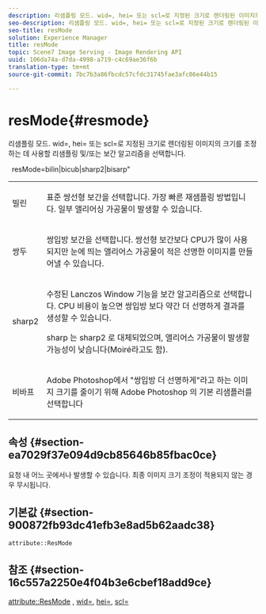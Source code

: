 ```yaml
---
description: 리샘플링 모드. wid=, hei= 또는 scl=로 지정된 크기로 렌더링된 이미지의 크기를 조정하는 데 사용할 리샘플링 및/또는 보간 알고리즘을 선택합니다.
seo-description: 리샘플링 모드. wid=, hei= 또는 scl=로 지정된 크기로 렌더링된 이미지의 크기를 조정하는 데 사용할 리샘플링 및/또는 보간 알고리즘을 선택합니다.
seo-title: resMode
solution: Experience Manager
title: resMode
topic: Scene7 Image Serving - Image Rendering API
uuid: 106da74a-d7da-4998-a719-c4c69ae36f6b
translation-type: tm+mt
source-git-commit: 7bc7b3a86fbcdc57cfdc31745fae3afc06e44b15

---
```



# resMode{#resmode}

리샘플링 모드. wid=, hei= 또는 scl=로 지정된 크기로 렌더링된 이미지의 크기를 조정하는 데 사용할 리샘플링 및/또는 보간 알고리즘을 선택합니다.

` `resMode=bilin|bicub|sharp2|bisarp&quot;

<table id="table_AF954C101B30473FAFE9930C7B694305"> 
 <tbody> 
  <tr> 
   <td colname="col1"> <p> <span class="+ topic/ph pr-d/codeph codeph"> 빌린 </span> </p> </td> 
   <td colname="col2"> <p>표준 쌍선형 보간을 선택합니다. 가장 빠른 재샘플링 방법입니다. 일부 앨리어싱 가공물이 발생할 수 있습니다. </p> </td> 
  </tr> 
  <tr> 
   <td colname="col1"> <p> <span class="+ topic/ph pr-d/codeph codeph"> 쌍두 </span> </p> </td> 
   <td colname="col2"> <p>쌍입방 보간을 선택합니다. 쌍선형 보간보다 CPU가 많이 사용되지만 눈에 띄는 앨리어스 가공물이 적은 선명한 이미지를 만들어낼 수 있습니다. </p> </td> 
  </tr> 
  <tr> 
   <td colname="col1"> <p> <span class="+ topic/ph pr-d/codeph codeph"> sharp2 </span> </p> </td> 
   <td colname="col2"> <p>수정된 Lanczos Window 기능을 보간 알고리즘으로 선택합니다. CPU 비용이 높으면 쌍입방 보다 약간 더 선명하게 결과를 생성할 수 있습니다. </p> <p> <span class="codeph"> sharp </span> 는 <span class="codeph"> sharp2 </span>로 대체되었으며, 앨리어스 가공물이 발생할 가능성이 낮습니다(Moiré라고도 함). </p> </td> 
  </tr> 
  <tr> 
   <td colname="col1"> <p> <span class="codeph"> 비바프 </span> </p> </td> 
   <td colname="col2"> <p>Adobe <span class="keyword"> Photoshop에서 "쌍입방 더 선명하게"라고 하는 이미지 크기를 줄이기 위해 Adobe </span> Photoshop <span class="keyword"> 의 기본 리샘플러를 선택합니다 </span> </p> </td> 
  </tr> 
 </tbody> 
</table>

## 속성 {#section-ea7029f37e094d9cb85646b85fbac0ce}

요청 내 어느 곳에서나 발생할 수 있습니다. 최종 이미지 크기 조정이 적용되지 않는 경우 무시됩니다.

## 기본값 {#section-900872fb93dc41efb3e8ad5b62aadc38}

`attribute::ResMode`

## 참조 {#section-16c557a2250e4f04b3e6cbef18add9ce}

[attribute::ResMode](../../../../../ir-api/material-cat/image-rendering-api-ref/c-ir-material-catalog/c-ir-attributes-reference/r-ir-cat-resmode.md#reference-fdca7eb6d5104fdeae9d6ac42251db82) , [wid=](../../../../../ir-api/http-protocol/image-rendering-api-ref/c-ir-http-protocol-ref/c-ir-http-protocol-command-reference/r-ir-wid.md#reference-b7e691b0624941168c94b2749ae233ec), [hei=](../../../../../ir-api/http-protocol/image-rendering-api-ref/c-ir-http-protocol-ref/c-ir-http-protocol-command-reference/r-ir-hei.md#reference-1c08f60365a94417a39867c09cac5478), [scl=](../../../../../ir-api/http-protocol/image-rendering-api-ref/c-ir-http-protocol-ref/c-ir-http-protocol-command-reference/r-ir-scl.md#reference-b14b51a6cbe34f0bba42880540592f29)

